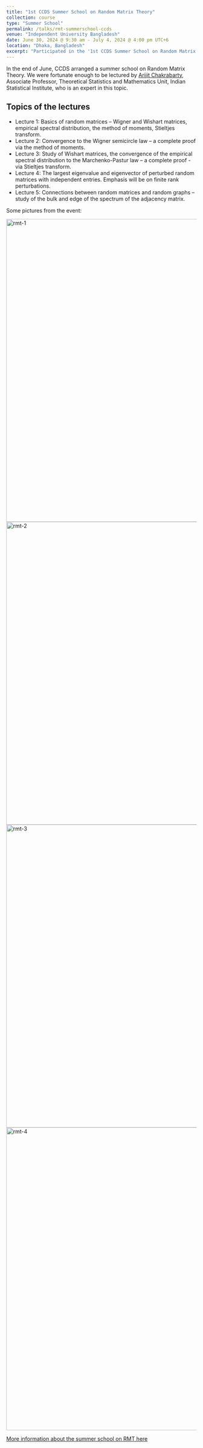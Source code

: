 ```yaml
---
title: "1st CCDS Summer School on Random Matrix Theory"
collection: course
type: "Summer School"
permalink: /talks/rmt-summerschool-ccds
venue: "Independent University Bangladesh"
date: June 30, 2024 @ 9:30 am - July 4, 2024 @ 4:00 pm UTC+6
location: "Dhaka, Bangladesh"
excerpt: "Participated in the '1st CCDS Summer School on Random Matrix Theory' lectured by Arijit Chakrabarty, Associate Professor, Theoretical Statistics and Mathematics Unit, Indian Statistical Institute."
---
```


In the end of June, CCDS arranged a summer school on Random Matrix Theory. We were fortunate enough to be lectured by [Arijit Chakrabarty](https://www.isical.ac.in/~arijitc/), Associate Professor, Theoretical Statistics and Mathematics Unit, Indian Statistical Institute, who is an expert in this topic. 

## Topics of the lectures
- Lecture 1: Basics of random matrices – Wigner and Wishart matrices, empirical spectral distribution, the method of moments, Stieltjes transform.
- Lecture 2: Convergence to the Wigner semicircle law – a complete proof via the method of moments.
- Lecture 3: Study of Wishart matrices, the convergence of the empirical spectral distribution to the Marchenko-Pastur law – a complete proof - via Stieltjes transform.
- Lecture 4: The largest eigenvalue and eigenvector of perturbed random matrices with independent entries. Emphasis will be on finite rank perturbations.
- Lecture 5: Connections between random matrices and random graphs – study of the bulk and edge of the spectrum of the adjacency matrix.

Some pictures from the event:

<img src="/images/rmt-ccds/class-image.jpeg" alt="rmt-1" width="600" height = "800"/>

<img src="/images/rmt-ccds/group-photo.jpg" alt="rmt-2" width="600" height = "800"/>

<img src="/images/rmt-ccds/certificate-reception.jpg" alt="rmt-3" width="600" height = "800"/>

<img src="/images/rmt-ccds/certificate.jpg" alt="rmt-4" width="600" height = "800"/>


[More information about the summer school on RMT here](https://ccds.ai/1st-ccds-summer-school-on-random-matrix-theory/)
